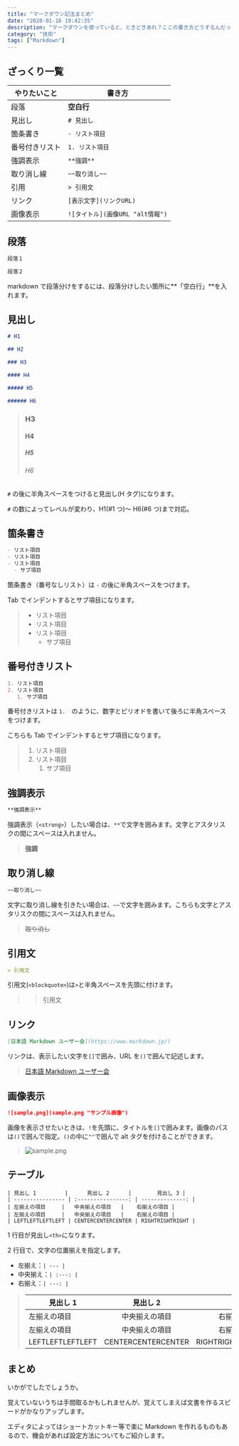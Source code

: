 ```yaml
---
title: "マークダウン記法まとめ"
date: "2020-01-16 19:42:35"
description: "マークダウンを使っていると、ときどきあれ？ここの書き方どうするんだっけ？となってしまいます。自分用のメモも兼ねて、マークダウン記法をまとめてみました。"
category: "技術"
tags: ["Markdown"]
---
```


## ざっくり一覧

| やりたいこと   | 書き方                                     |
| -------------- | ----------------------------------------- |
| 段落           | **空白行**                                |
| 見出し         | `# 見出し`             　        |
| 箇条書き       | `- リスト項目`                   |
| 番号付きリスト | `1. リスト項目`                  |
| 強調表示       | `**強調**`                       |
| 取り消し線     | `~~取り消し~~`                   |
| 引用           | `> 引用文`                       |
| リンク         | `[表示文字](リンクURL)`          |
| 画像表示       | `![タイトル](画像URL "alt情報")` |

## 段落

```markdown
段落１

段落２
```

markdown で段落分けをするには、段落分けしたい箇所に**「空白行」**を入れます。

## 見出し

```markdown
# H1

## H2

### H3

#### H4

##### H5

###### H6
```

> ### H3
>
> #### H4
>
> ##### H5
>
> ###### H6

`#` の後に半角スペースをつけると見出し(H タグ)になります。

`#` の数によってレベルが変わり、H1(#1 つ)～ H6(#6 つ)まで対応。

## 箇条書き

```markdown
- リスト項目
- リスト項目
- リスト項目
  - サブ項目
```

箇条書き（番号なしリスト）は `-` の後に半角スペースをつけます。

Tab でインデントするとサブ項目になります。

> - リスト項目
> - リスト項目
> - リスト項目
>   - サブ項目

## 番号付きリスト

```markdown
1. リスト項目
2. リスト項目
   1. サブ項目
```

番号付きリストは `1.`　のように、数字とピリオドを書いて後ろに半角スペースをつけます。

こちらも Tab でインデントするとサブ項目になります。

> 1. リスト項目
> 2. リスト項目
>    1. サブ項目

## 強調表示

```markdown
**強調表示**
```

強調表示（`<strong>`）したい場合は、`**`で文字を囲みます。文字とアスタリスクの間にスペースは入れません。

> **強調**

## 取り消し線

```markdown
~~取り消し~~
```

文字に取り消し線を引きたい場合は、`~~`で文字を囲みます。こちらも文字とアスタリスクの間にスペースは入れません。

> ~~取り消し~~

## 引用文

```markdown
> 引用文
```

引用文(`<blockquote>`)は`>`と半角スペースを先頭に付けます。

> > 引用文

## リンク

```markdown
[日本語 Markdown ユーザー会](https://www.markdown.jp/)
```

リンクは、表示したい文字を`[]`で囲み、URL を`()`で囲んで記述します。

> [日本語 Markdown ユーザー会](https://www.markdown.jp/)

## 画像表示

```markdown
![sample.png](sample.png "サンプル画像")
```

画像を表示させたいときは、`!`を先頭に、タイトルを`[]`で囲みます。画像のパスは`()`で囲んで指定。`()`の中に`""`で囲んで alt タグを付けることができます。

> ![sample.png](..\img\2020-01-16\sample.png "サンプル画像")

## テーブル

```text
| 見出し 1         |      見出し 2      |        見出し 3 |
| ---------------- | :----------------: | --------------: |
| 左揃えの項目     |   中央揃えの項目   |    右揃えの項目 |
| 左揃えの項目     |   中央揃えの項目   |    右揃えの項目 |
| LEFTLEFTLEFTLEFT | CENTERCENTERCENTER | RIGHTRIGHTRIGHT |
```

1 行目が見出し`<th>`になります。

2 行目で、文字の位置揃えを指定します。

- 左揃え：`| --- |`
- 中央揃え：`| :---: |`
- 右揃え：`| ---: |`

> | 見出し 1         |      見出し 2      |        見出し 3 |
> | ---------------- | :----------------: | --------------: |
> | 左揃えの項目     |   中央揃えの項目   |    右揃えの項目 |
> | 左揃えの項目     |   中央揃えの項目   |    右揃えの項目 |
> | LEFTLEFTLEFTLEFT | CENTERCENTERCENTER | RIGHTRIGHTRIGHT |

## まとめ

いかがでしたでしょうか。

覚えていないうちは手間取るかもしれませんが、覚えてしまえば文書を作るスピードがかなりアップします。

エディタによってはショートカットキー等で楽に Markdown を作れるものもあるので、機会があれば設定方法についてもご紹介します。
